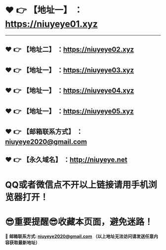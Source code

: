 # :heart: :point_right: 【地址一】 ：https://niuyeye01.xyz
------
:heart: :point_right: 【地址二】 ：https://niuyeye02.xyz
------
:heart: :point_right: 【地址一】 ：https://niuyeye03.xyz
------
:heart: :point_right: 【地址一】 ：https://niuyeye04.xyz
------
:heart: :point_right: 【地址一】 ：https://niuyeye05.xyz
------
:heart: :point_right: 【邮箱联系方式】 ：niuyeye2020@gmail.com
------
:heart: :point_right: 【永久域名】 ：http://niuyeye.net
------
# QQ或者微信点不开以上链接请用手机浏览器打开！
# :sunglasses:重要提醒:sunglasses:收藏本页面，避免迷路！
:e-mail: __邮箱联系方式: niuyeye2020@gmail.com （以上地址无法访问请发送任意内容获取最新地址）__
